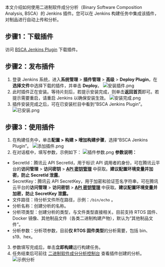 本文介绍如何使用二进制软件成分分析（Binary Software Composition Analysis, BSCA）的 Jenkins 插件。您可以在 Jenkins 构建任务中集成该插件，对制品进行自动上传和分析。

## 步骤1：下载插件 
访问 [BSCA Jenkins Plugin](https://bsca-production-1251316161.cos.ap-guangzhou.myqcloud.com/jenkins-plugin/BSCAJenkins.hpi) 下载插件。 

## 步骤2：发布插件 
1. 登录 Jenkins 系统，进入**系统管理** > **插件管理** > **高级** > **Deploy Plugin**，在**选择文件**中选择下载的插件，并单击 **Deploy**。
![安装插件.png](https://qcloudimg.tencent-cloud.cn/raw/478cdf4f07a00e8c690a78222ee96581.png) 
2. 此时插件正在安装。等待片刻后，若提示安装完成，则单击**返回首页**即可。若提示需要重启，请重启 Jenkins 以确保安装生效。
 ![安装完成.png](https://qcloudimg.tencent-cloud.cn/raw/c1c8ad3d38229e9ba85817a38884ef13.png) 
3. 插件安装完成之后，可在已安装栏目中看到“BSCA Jenkins Plugin”。
 ![已安装.png](https://qcloudimg.tencent-cloud.cn/raw/28a56be3576cf26eb163355268a8a981.png)

## 步骤3：使用插件 
1. 在构建任务中，单击**配置 > 构建 > 增加构建步骤**，选择“BSCA Jenkins Plugin”。
 ![添加插件.png](https://qcloudimg.tencent-cloud.cn/raw/41f4b807da61e7b6da820bf94745d6c5.png) 
2. 在对话框中，填写参数，示例如下：
 ![插件参数.png](https://qcloudimg.tencent-cloud.cn/raw/ca0bc6fbf4f07c261b0f33da016bcc20.png) 
**参数说明：**
 - SecretId：腾讯云 API SecretId，用于标识 API 调用者的身份，可在腾讯云平台的**访问管理** > **访问密钥** > **[API 密钥管理](https://console.cloud.tencent.com/cam/capi)** 中获取。**建议配置环境变量并加密，防止 SecretId 泄露**。 
 - SecretKey：腾讯云 API SecretKey，用于加密和验证签名字符串，可在腾讯云平台的**访问管理** > **访问密钥** > **[API 密钥管理](https://console.cloud.tencent.com/cam/capi)** 中获取。**建议配置环境变量并加密，防止 SecretKey 泄露。** 
 - 文件路径：待分析文件所在路径，示例：`/bin/echo` 。 
 -  分析名称：创建分析的名称。 
 -  分析项类型：创建分析的类型，与文件类型直接相关。目前支持 RTOS 固件、Docker 镜像、其他制品文件（各类二进制构建产物），默认为“其他制品文件”。
 - 分析参数：分析项参数，目前**仅 RTOS 固件类型**的分析需要，包括 bin、s19、hex。 
3. 参数填写完成后，单击**立即构建**运行构建任务。
4. 任务结束后可前往 [二进制软件成分分析控制台](https://console.cloud.tencent.com/bsca/sca/index) 查看插件创建的分析。
 ![示例分析](https://qcloudimg.tencent-cloud.cn/raw/16f6e5cd83992900b1a478d2c5dc3acd.png)
